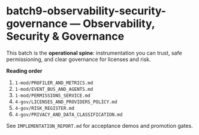 # batch9-observability-security-governance — Observability, Security & Governance

This batch is the **operational spine**: instrumentation you can trust, safe permissioning,
and clear governance for licenses and risk.

**Reading order**
1. `1-mod/PROFILER_AND_METRICS.md`
2. `1-mod/EVENT_BUS_AND_AGENTS.md`
3. `1-mod/PERMISSIONS_SERVICE.md`
4. `4-gov/LICENSES_AND_PROVIDERS_POLICY.md`
5. `4-gov/RISK_REGISTER.md`
6. `4-gov/PRIVACY_AND_DATA_CLASSIFICATION.md`

See `IMPLEMENTATION_REPORT.md` for acceptance demos and promotion gates.